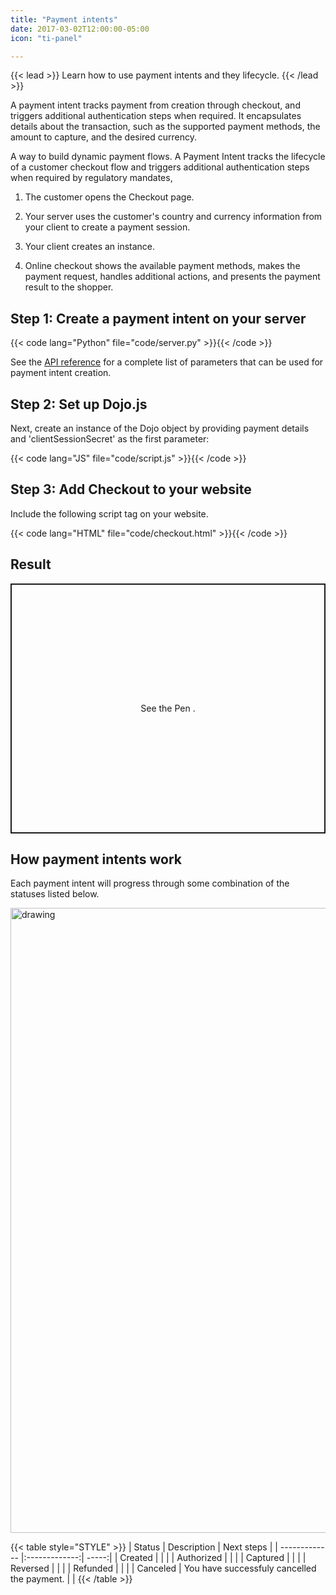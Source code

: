 ```yaml
---
title: "Payment intents"
date: 2017-03-02T12:00:00-05:00
icon: "ti-panel"

---
```


{{< lead >}} Learn how to use payment intents and they lifecycle. {{< /lead >}}

A payment intent tracks payment from creation through checkout, and triggers additional authentication steps when required. It encapsulates details about the transaction, such as the supported payment methods, the amount to capture, and the desired currency.

A way to build dynamic payment flows. A Payment Intent tracks the lifecycle of a customer checkout flow and triggers additional authentication steps when required by regulatory mandates,


1. The customer opens the Checkout page.

2. Your server uses the customer's country and currency information from your client to create a payment session.

3. Your client creates an instance.

4. Online checkout shows the available payment methods, makes the payment request, handles additional actions, and presents the payment result to the shopper.

## Step 1: Create a payment intent on your server

{{< code lang="Python" file="code/server.py" >}}{{< /code >}}

See the [API reference](/api-docs/#operation/PaymentIntents_CreatePaymentIntent) for a complete list of parameters that can be used for payment intent creation.

## Step 2: Set up Dojo.js

Next, create an instance of the Dojo object by providing payment details and 'clientSessionSecret' as the first parameter:

{{< code lang="JS" file="code/script.js" >}}{{< /code >}}

## Step 3: Add Checkout to your website

Include the following script tag on your website.

{{< code lang="HTML" file="code/checkout.html" >}}{{< /code >}}

## Result

<p class="codepen" data-height="400" data-theme-id="dark" data-default-tab="js,result" data-user="myafka" data-slug-hash="ExwWzpM" style="height: 400px; box-sizing: border-box; display: flex; align-items: center; justify-content: center; border: 2px solid; margin: 1em 0; padding: 1em;">
  <span>See the Pen <a href="https://codepen.io/myafka/pen/ExwWzpM"></a>.</span>
</p>
<script async src="https://static.codepen.io/assets/embed/ei.js"></script>

## How payment intents work

Each payment intent will progress through some combination of the statuses listed below.

<img src="/images/payment-intents-status.png" alt="drawing" width="1000"/>

{{< table style="STYLE" >}}
| Status | Description | Next steps |
| ------------- |:-------------:| -----:|
| Created |    |   |
| Authorized |    |  |
| Captured |   | |
| Reversed |           |   |
| Refunded |           |   |
| Canceled | You have successfuly cancelled the payment. |  |
{{< /table >}}
